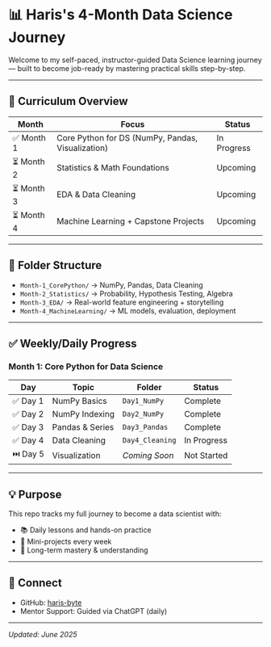 # 📊 Haris's 4-Month Data Science Journey

Welcome to my self-paced, instructor-guided Data Science learning journey — built to become job-ready by mastering practical skills step-by-step.

---

## 📆 Curriculum Overview

| Month | Focus                        | Status   |
|-------|------------------------------|----------|
| ✅ Month 1 | Core Python for DS (NumPy, Pandas, Visualization) | In Progress |
| ⏳ Month 2 | Statistics & Math Foundations                  | Upcoming |
| ⏳ Month 3 | EDA & Data Cleaning                            | Upcoming |
| ⏳ Month 4 | Machine Learning + Capstone Projects           | Upcoming |

---

## 📂 Folder Structure

- `Month-1_CorePython/` → NumPy, Pandas, Data Cleaning
- `Month-2_Statistics/` → Probability, Hypothesis Testing, Algebra
- `Month-3_EDA/` → Real-world feature engineering + storytelling
- `Month-4_MachineLearning/` → ML models, evaluation, deployment

---

## ✅ Weekly/Daily Progress

### Month 1: Core Python for Data Science

| Day | Topic           | Folder              | Status |
|-----|------------------|---------------------|--------|
| ✅ Day 1 | NumPy Basics     | `Day1_NumPy`          | Complete |
| ✅ Day 2 | NumPy Indexing   | `Day2_NumPy`          | Complete |
| ✅ Day 3 | Pandas & Series  | `Day3_Pandas`         | Complete |
| ✅ Day 4 | Data Cleaning    | `Day4_Cleaning`       | In Progress |
| ⏭️ Day 5 | Visualization    | _Coming Soon_         | Not Started |

---

## 💡 Purpose

This repo tracks my full journey to become a data scientist with:
- 📚 Daily lessons and hands-on practice
- 🧪 Mini-projects every week
- 🧠 Long-term mastery & understanding

---

## 🔗 Connect

- GitHub: [haris-byte](https://github.com/haris-byte)
- Mentor Support: Guided via ChatGPT (daily)

---

_Updated: June 2025_
